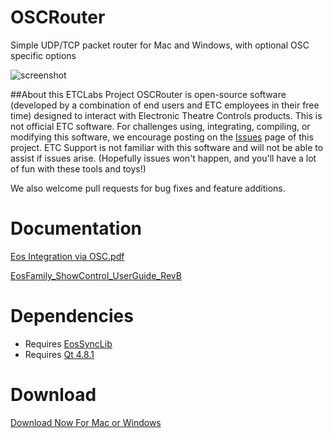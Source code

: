 # OSCRouter
Simple UDP/TCP packet router for Mac and Windows, with optional OSC specific options

![screenshot](https://raw.githubusercontent.com/ElectronicTheatreControlsLabs/Downloads/master/Images/OSCRouter_Screenshot.png)

##About this ETCLabs Project
OSCRouter is open-source software (developed by a combination of end users and ETC employees in their free time) designed to interact with Electronic Theatre Controls products. This is not official ETC software. For challenges using, integrating, compiling, or modifying this software, we encourage posting on the [Issues](https://github.com/ElectronicTheatreControlsLabs/OSCRouter/issues) page of this project. ETC Support is not familiar with this software and will not be able to assist if issues arise. (Hopefully issues won't happen, and you'll have a lot of fun with these tools and toys!)

We also welcome pull requests for bug fixes and feature additions.

# Documentation

[Eos Integration via OSC.pdf](https://github.com/ElectronicTheatreControlsLabs/EosSyncLib/raw/master/Eos%20Integration%20via%20OSC.pdf)

[EosFamily_ShowControl_UserGuide_RevB](http://www.etcconnect.com/WorkArea/DownloadAsset.aspx?id=10737461372)


# Dependencies

- Requires [EosSyncLib](https://github.com/ElectronicTheatreControlsLabs/EosSyncLib)
- Requires [Qt 4.8.1](https://download.qt.io/archive/qt/4.8/4.8.1/)


# Download

[Download Now For Mac or Windows](https://github.com/ElectronicTheatreControlsLabs/OSCRouter/releases/)
